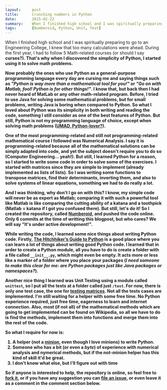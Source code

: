 ```yaml
---
layout:     post
title:      Crunching numbers in Python
date:       2015-02-22
summary:    When I finished high school and I was spiritually preparing to go to an Engineering College, I knew that too many calculations were ahead. During the first year, I had to follow 5 mathematical courses (or should I say curses?). That is when I discovered the simplicity of Python, and using it to solve math problems seemed the simplest thing to do.
tags:       [Numberoid, Python, Unit, Test]
---
```


<p>
When I finished high school and I was spiritually preparing to go to an Engineering College, I knew that too many calculations were ahead. During the first year, I had to follow 5 Math-related courses (or should I say <strong>curses<strong>?). That's why when I discovered the simplicity of Python, I started using it to solve math problems.
</p>

Now probably the ones who use Python as a general-purpose programming language every day are cursing me and saying things such as _"Python is way more than a mathematical tool for you!"_ or _"Go on with Matlab, fool! Python is for other things!"_. I know that, but back then I had never heard of MatLab or any other math-related program. Before, I tried to use Java for solving some mathematical problems, but for small problems, writing Java is boring when compared to Python. So what I loved about Python was its simplicity in both writing and reading the code, something I still consider as one of the best features of Python. But still, Python is not my programming language of choice, except when solving math problems (<a href="http://cdn2.cdnme.se/cdn/8-1/2159399/images/2011/u_mad_bro_picture_challenge_3-s469x428-160564-535_161009110.jpg" target="_blank">UMAD, Python-lover?</a>).

One of the most programming-related and still **not** programming-related mathematical course I followed was Numerical Analysis. I say it is programming-related because all of the mathematical solutions can be simply adapted into code, and yet the subject doesn't require you to do so (Computer Engineering... yeah!). But still, I learned Python for a reason, so I started to write some code in order to solve some of the exercises. I started with matrices since they are simple to implement (already implemented as lists of lists). So I was writing some functions to transpose matrices, find their determinants, inverting them, and also to solve systems of linear equations, something we had to do really **a lot**.

And I was thinking, why don't I go on with this? I know, my simple code will never be as expert as Matlab; comparing it with such a powerful tool like Matlab is like comparing the cutting ability of a katana and a toothpick (Matlab = katana if I got you confused there). But still, let's do it! So I created the repository, called <a href="https://github.com/aziflaj/numberoid/" target="_blank">Numberoid</a>, and pushed the code online. Only 6 commits at the time of writting this blogpost, but who cares? We will say "It's under active development!".

While writing the code, I learned some nice things about writing Python code. Firstly, <a href="http://docs.python-guide.org/en/latest/" target="_blank">The Hitchhiker’s Guide to Python</a> is a good place where you can learn a lot of things about writing good Python code. I learned that in order to create a Python module, all you have to do is create a folder with a file called `__init__.py`, which might even be empty. It acts more or less like a marker of a folder where you place your packages (_I need someone to make this clear for me: are Python packages just like Java packages or namespaces?_).

Another nice thing I learned was Unit Testing using a module called `unittest`, so I put all the tests at a folder called just `/test`. For now, there is only one test case, the one for <a href="https://github.com/aziflaj/numberoid/blob/master/test/testmatrix.py" target="_blank">testing matrices<a/>. Not all the tests cases are implemented. I'm still waiting for a helper with some free time. No Python experience required, just free time, eagerness to learn and internet connection. Also, most (if not all) of the mathematical methods which are going to get implemented can be found on Wikipedia, so all we have to do is find the methods, implement them into functions and merge them into the rest of the code. 

So what I require for now is:
<ol>

<li>A helper (not a <a href="https://s-media-cache-ak0.pinimg.com/736x/94/6c/c7/946cc7383075dc6f3e645a5e27b0d794.jpg" target="_blank">minion<a/>, even though I love minions) to write Python.</li>

<li>Someone who has a bit (or even a <i>byte</i>) of experience with numerical analysis and nymerical methods, but if the not-minion helper has this kind of skill it'd be great.</li>

<li>I don't know what else, but I'll figure out with time</li>

</ol>

So if anyone is interested to help, the repository is online, so feel free to <a href="https://github.com/aziflaj/numberoid/fork" target="_blank">fork it</a>, or if you have any suggestion you can <a href="https://github.com/aziflaj/numberoid/issues" target="_blank">file an issue</a>, or even leave it as a comment in the comment section below.
